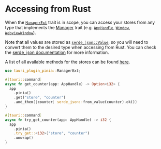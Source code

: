 # Accessing from Rust

When the [`ManagerExt`](https://docs.rs/tauri-plugin-pinia/latest/tauri_plugin_pinia/trait.ManagerExt.html) trait is in scope, you can access your stores from any type that implements the [Manager](https://docs.rs/tauri/2.0.0-rc/tauri/trait.Manager.html) trait (e.g. [`AppHandle`](https://docs.rs/tauri/2.0.0-rc/tauri/struct.AppHandle.html), [`Window`](https://docs.rs/tauri/2.0.0-rc/tauri/window/struct.Window.html), [`WebviewWindow`](https://docs.rs/tauri/2.0.0-rc/tauri/window/struct.Window.html)).

Note that all values are stored as [`serde_json::Value`](https://docs.rs/serde_json/latest/serde_json/enum.Value.html), so you will need to convert them to the desired type when accessing from Rust. You can check the [serde_json documentation](https://docs.rs/serde_json/latest/serde_json/) for more information.

A list of all available methods for the stores can be found [here](https://docs.rs/tauri-plugin-pinia/latest/tauri_plugin_pinia/struct.Store.html).

```rust
use tauri_plugin_pinia::ManagerExt;

#[tauri::command]
async fn get_counter(app: AppHandle) -> Option<i32> {
  app
    .pinia()
    .get("store", "counter")
    .and_then(|counter| serde_json::from_value(counter).ok())
}

#[tauri::command]
async fn try_get_counter(app: AppHandle) -> i32 {
  app
    .pinia()
    .try_get::<i32>("store", "counter")
    .unwrap()
}
```
